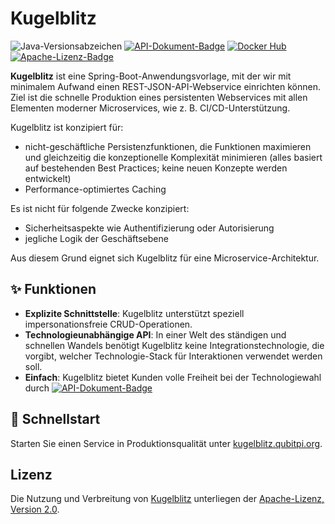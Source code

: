 Kugelblitz
==========

![Java-Versionsabzeichen][Java-Versionsabzeichen]
[![API-Dokument-Badge]][API-Dokument-URL]
[![Docker Hub][Docker Pulls Badge]][Docker Hub URL]
[![Apache-Lizenz-Badge]][Apache-Lizenz, Version 2.0]

__Kugelblitz__ ist eine Spring-Boot-Anwendungsvorlage, mit der wir mit minimalem Aufwand einen REST-JSON-API-Webservice
einrichten können. Ziel ist die schnelle Produktion eines persistenten Webservices mit allen Elementen moderner
Microservices, wie z. B. CI/CD-Unterstützung.

Kugelblitz ist konzipiert für:

- nicht-geschäftliche Persistenzfunktionen, die Funktionen maximieren und gleichzeitig die konzeptionelle Komplexität
  minimieren (alles basiert auf bestehenden Best Practices; keine neuen Konzepte werden entwickelt)
- Performance-optimiertes Caching

Es ist nicht für folgende Zwecke konzipiert:

- Sicherheitsaspekte wie Authentifizierung oder Autorisierung
- jegliche Logik der Geschäftsebene

Aus diesem Grund eignet sich Kugelblitz für eine Microservice-Architektur.

✨ Funktionen
-------------

- __Explizite Schnittstelle__: Kugelblitz unterstützt speziell impersonationsfreie CRUD-Operationen.
- __Technologieunabhängige API__: In einer Welt des ständigen und schnellen Wandels benötigt Kugelblitz keine
  Integrationstechnologie, die vorgibt, welcher Technologie-Stack für Interaktionen verwendet werden soll.
- __Einfach__: Kugelblitz bietet Kunden volle Freiheit bei der Technologiewahl durch [![API-Dokument-Badge]][API-Dokument-URL]

🚀 Schnellstart
--------------

Starten Sie einen Service in Produktionsqualität unter
[kugelblitz.qubitpi.org](https://kugelblitz.qubitpi.org/de/docs/intro).

Lizenz
-------

Die Nutzung und Verbreitung von [Kugelblitz]() unterliegen der [Apache-Lizenz, Version 2.0].

[Apache-Lizenz-Badge]: https://img.shields.io/badge/Apache%202.0-F25910.svg?style=for-the-badge&logo=Apache&logoColor=white
[Apache-Lizenz, Version 2.0]: https://www.apache.org/licenses/LICENSE-2.0
[API-Dokument-Badge]: https://img.shields.io/badge/Open%20API-Swagger-85EA2D.svg?style=for-the-badge&logo=openapiinitiative&logoColor=white&labelColor=6BA539
[API-Dokument-URL]: https://springdoc.org/

[Docker Pulls Badge]: https://img.shields.io/docker/pulls/jack20191124/kugelblitz?style=for-the-badge&logo=docker&color=2596EC
[Docker Hub URL]: https://hub.docker.com/r/jack20191124/kugelblitz

[Java-Versionsabzeichen]: https://img.shields.io/badge/Java-17-brightgreen?style=for-the-badge&logo=OpenJDK&logoColor=white

